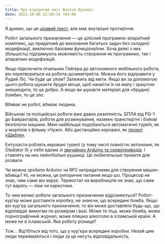 ```yaml
---
title: Про відкритий лист Boston Dynamic
date: 2022-10-06 22:49:14 +03:00
---
```


Я думаю, що це [цікавий текст][1], але має внутрішні протиріччя.

Робот загального призначення — це цілісний програмно-апара́тний комплекс, що придатний до виконання багатьох задач без складної модифікації, виключно базовим функціона́лом. Хоча деякі з них (більшість) підтримують можливість створення як програмних, так і апаратних модифікацій.

Якщо підключити лічильник Гейгера до автономного мобільного ро́бота, він перетвориться на ро́бота-дозиметри́ста. Можна його відправити у Рудий Ліс. Чи буде це злом? Залежить від мети. Якщо ви за допомогою цього ро́бота шукаєте брудні місця, щоб нане́сти їх на мапу і зрештою знешкодити, то це добро. А якщо ви шукаєте матеріал для «брудної бомби», то це зло.

Вбиває не робот, вбиває людина.

Військові та поліцейські ро́боти вже давно реалmність. БПЛА від PQ-1 до Байракта́рів, ро́боти для розмінува́ння, наземні транспортні і бойові безпілотні машини. Мені найбільше подобаються автоматичні туре́лі, як у морпі́хів з фільму «Чужі». Або дистанційно керовані, як [проект «Шабля»][2].

Ентузіасти роблять керовані турелі (у тому числі повністю автономні, як Gladiator II) у себе вдома зі [звичайних Arduino та сервопри́водів][3]. І ставлять на них пейнтбо́льні рушниці. Це любительські проекти для розваги.

Чи можна зробити Arduino чи RP2 непридатними для створення машин-вбивць? Ні, не можна, це риторичне питання якщо шо. Процесор не знає, чим саме він керує. Термостат на виробництві не знає, що саме тут варять — ліки чи наркотики.

То чим великі ро́боти загального призначення відрізняються? Робот-кур'єр може доставити коробку, не знаючи, що всередині бомба. Якщо він кур'єр загального призначення, то він може доставляти будь-що, що відповідає вимогам по розмірам і вазі. Може то піца, може бомба, може порнографі́чний журнал, може пляшка алкоголю в ісламській країні. А може не в ісламській. Яка ро́боту різниця?

Тож… Від'їбі́ться від то́го, що у кур'єра всередині коробки. Нехай цим люди перейма́ються і люди за це несуть відповідальність.

[1]: https://www.bostondynamics.com/open-letter-opposing-weaponization-general-purpose-robots
[2]: https://www.peoplesproject.com/bojovij-modul-shablya/
[3]: https://www.instructables.com/Autonomous-Paintball-Sentry-Gun/
